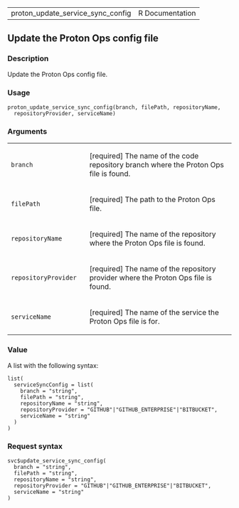 <table style="width: 100%;">
<tbody>
<tr class="odd">
<td>proton_update_service_sync_config</td>
<td style="text-align: right;">R Documentation</td>
</tr>
</tbody>
</table>

## Update the Proton Ops config file

### Description

Update the Proton Ops config file.

### Usage

    proton_update_service_sync_config(branch, filePath, repositoryName,
      repositoryProvider, serviceName)

### Arguments

<table>
<colgroup>
<col style="width: 35%" />
<col style="width: 65%" />
</colgroup>
<tbody>
<tr class="odd">
<td><code
id="proton_update_service_sync_config_:_branch">branch</code></td>
<td><p>[required] The name of the code repository branch where the
Proton Ops file is found.</p></td>
</tr>
<tr class="even">
<td><code
id="proton_update_service_sync_config_:_filePath">filePath</code></td>
<td><p>[required] The path to the Proton Ops file.</p></td>
</tr>
<tr class="odd">
<td><code
id="proton_update_service_sync_config_:_repositoryName">repositoryName</code></td>
<td><p>[required] The name of the repository where the Proton Ops file
is found.</p></td>
</tr>
<tr class="even">
<td><code
id="proton_update_service_sync_config_:_repositoryProvider">repositoryProvider</code></td>
<td><p>[required] The name of the repository provider where the Proton
Ops file is found.</p></td>
</tr>
<tr class="odd">
<td><code
id="proton_update_service_sync_config_:_serviceName">serviceName</code></td>
<td><p>[required] The name of the service the Proton Ops file is
for.</p></td>
</tr>
</tbody>
</table>

### Value

A list with the following syntax:

    list(
      serviceSyncConfig = list(
        branch = "string",
        filePath = "string",
        repositoryName = "string",
        repositoryProvider = "GITHUB"|"GITHUB_ENTERPRISE"|"BITBUCKET",
        serviceName = "string"
      )
    )

### Request syntax

    svc$update_service_sync_config(
      branch = "string",
      filePath = "string",
      repositoryName = "string",
      repositoryProvider = "GITHUB"|"GITHUB_ENTERPRISE"|"BITBUCKET",
      serviceName = "string"
    )

